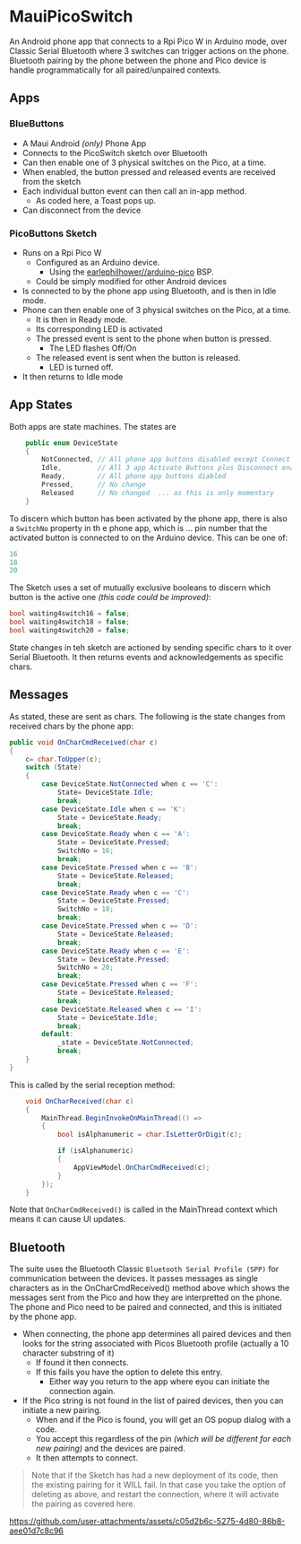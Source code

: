 # MauiPicoSwitch

An Android phone app that connects to a Rpi Pico W in Arduino mode, over Classic Serial Bluetooth where 3 switches can trigger actions on the phone.  Bluetooth pairing by the phone between the phone and Pico device is handle programmatically for all paired/unpaired contexts.

## Apps

### BlueButtons
  - A Maui Android _(only)_ Phone App
  - Connects to the PicoSwitch sketch over Bluetooth
  - Can then enable one of 3 physical switches on the Pico, at a time.
  - When enabled, the button pressed and released events are received from the sketch
  - Each individual button event can then call an in-app method.
    - As coded here, a Toast pops up.
   - Can disconnect from the device
### PicoButtons Sketch
  - Runs on a Rpi Pico W
    - Configured as an Arduino device.
      - Using the [earlephilhower//arduino-pico](https://github.com/earlephilhower/arduino-pico) BSP.
    - Could be simply modified for other Android devices
  - Is connected to by the phone app using Bluetooth, and is then in Idle mode.
  - Phone can then enable one of 3 physical switches on the Pico, at a time.
    - It is then in Ready mode.
    - Its corresponding LED is activated
    - The pressed event is sent to the phone when button is pressed.
      - The LED flashes Off/On
    - The released event is sent when the button is released.
      - LED is turned off.
  - It then returns to Idle mode

## App States

Both apps are state machines. The states are

```cs
    public enum DeviceState
    {
        NotConnected, // All phone app buttons disabled except Connect
        Idle,         // All 3 app Activate Buttons plus Disconnect enabled
        Ready,        // All phone app buttons diabled
        Pressed,      // No change
        Released      // No changed  ... as this is only momentary
    }
```
To discern which button has been activated by the phone app, there is also a ```SwitchNo``` property in th e phone app, which is ...  pin number that the activated button is connected to on the Arduino device. This can be one of:
```cs
16
18
20
```
The Sketch uses a set of mutually exclusive booleans to discern which button is the active one _(this code could be improved)_:
```cpp
bool waiting4switch16 = false;
bool waiting4switch18 = false;
bool waiting4switch20 = false;
```

State changes in teh sketch are actioned by sending specific chars to it over Serial Bluetooth.  It then returns events and acknowledgements as specific chars.

## Messages

As stated, these are sent as chars. The following is the state changes from received chars by the phone app:

```cs
public void OnCharCmdReceived(char c)
{
    c= char.ToUpper(c);
    switch (State)
    {
        case DeviceState.NotConnected when c == 'C':
            State= DeviceState.Idle; 
            break;
        case DeviceState.Idle when c == 'K':
            State = DeviceState.Ready;
            break;
        case DeviceState.Ready when c == 'A':
            State = DeviceState.Pressed;
            SwitchNo = 16;
            break;
        case DeviceState.Pressed when c == 'B':
            State = DeviceState.Released;
            break;
        case DeviceState.Ready when c == 'C':
            State = DeviceState.Pressed;
            SwitchNo = 18;
            break;
        case DeviceState.Pressed when c == 'D':
            State = DeviceState.Released;
            break;
        case DeviceState.Ready when c == 'E':
            State = DeviceState.Pressed;
            SwitchNo = 20;
            break;
        case DeviceState.Pressed when c == 'F':
            State = DeviceState.Released;
            break;
        case DeviceState.Released when c == 'I':
            State = DeviceState.Idle;
            break;
        default:
            _state = DeviceState.NotConnected;
            break;
    }
}
```
This is called by the serial reception method:
```cs
    void OnCharReceived(char c)
    {
        MainThread.BeginInvokeOnMainThread(() =>
        {
            bool isAlphanumeric = char.IsLetterOrDigit(c);

            if (isAlphanumeric)
            {
                AppViewModel.OnCharCmdReceived(c);
            }
        });
    }
```
Note that ```OnCharCmdReceived()``` is called in the MainThread context which means it can cause UI updates.

## Bluetooth

The suite uses the Bluetooth Classic  ```Bluetooth Serial Profile (SPP)``` for communication between the devices. It passes messages as single characters as in the OnCharCmdReceived() method above which shows the messages sent from the Pico and how they are interpretted on the phone. The phone and Pico need to be paired and connected, and this is initiated by the phone app. 
- When connecting, the phone app determines all paired devices and then looks for the string associated with Picos Bluetooth profile (actually a 10 character substring of it)
  - If found it then connects.
  - If this fails you have the option to delete this entry.
    - Either way you return to the app where eyou can initiate the connection again. 
- If the Pico string is not found in the list of paired devices, then you can initiate a new pairing.
  - When and if the Pico is found, you will get an OS popup dialog with a code.
  - You accept this regardless of the pin _(which will be different for each new pairing)_ and the devices are paired.
  - It then attempts to connect.
> Note that if the Sketch has had a new deployment of its code, then the existing pairing for it WILL fail. In that case you take the option of deleting as above, and restart the connection, where it will activate the pairing as covered here.


https://github.com/user-attachments/assets/c05d2b6c-5275-4d80-86b8-aee01d7c8c96


